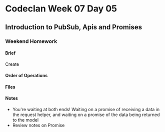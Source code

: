 # Codeclan Week 07 Day 05
## Introduction to PubSub, Apis and Promises
### Weekend Homework

#### Brief

Create

#### Order of Operations

#### Files


#### Notes
* You're waiting at both ends! Waiting on a promise of receiving a data in the request helper, and waiting on a promise of the data being returned to the model
* Review notes on Promise

